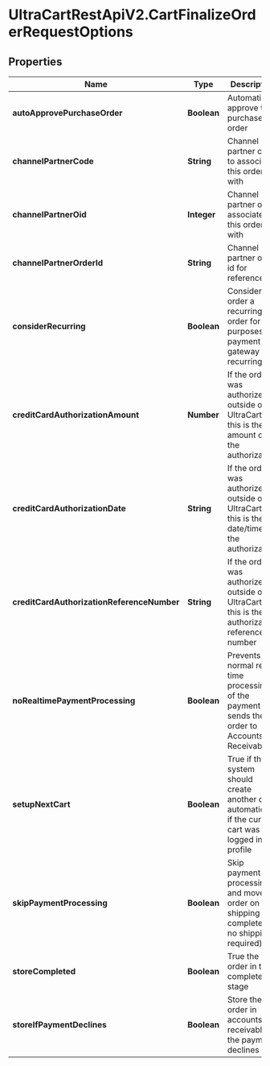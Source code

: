 # UltraCartRestApiV2.CartFinalizeOrderRequestOptions

## Properties
Name | Type | Description | Notes
------------ | ------------- | ------------- | -------------
**autoApprovePurchaseOrder** | **Boolean** | Automatically approve the purchase order | [optional] 
**channelPartnerCode** | **String** | Channel partner code to associate this order with | [optional] 
**channelPartnerOid** | **Integer** | Channel partner oid to associate this order with | [optional] 
**channelPartnerOrderId** | **String** | Channel partner order id for reference | [optional] 
**considerRecurring** | **Boolean** | Consider this order a recurring order for the purposes of payment gateway recurring flag | [optional] 
**creditCardAuthorizationAmount** | **Number** | If the order was authorized outside of UltraCart, this is the amount of the authorization | [optional] 
**creditCardAuthorizationDate** | **String** | If the order was authorized outside of UltraCart, this is the date/time of the authorization | [optional] 
**creditCardAuthorizationReferenceNumber** | **String** | If the order was authorized outside of UltraCart, this is the authorization reference number | [optional] 
**noRealtimePaymentProcessing** | **Boolean** | Prevents normal real-time processing of the payment and sends the order to Accounts Receivable | [optional] 
**setupNextCart** | **Boolean** | True if the system should create another cart automatically if the current cart was logged into a profile | [optional] 
**skipPaymentProcessing** | **Boolean** | Skip payment processing and move the order on to shipping (or completed if no shipping required) | [optional] 
**storeCompleted** | **Boolean** | True the order in the completed stage | [optional] 
**storeIfPaymentDeclines** | **Boolean** | Store the order in accounts receivable if the payment declines | [optional] 


